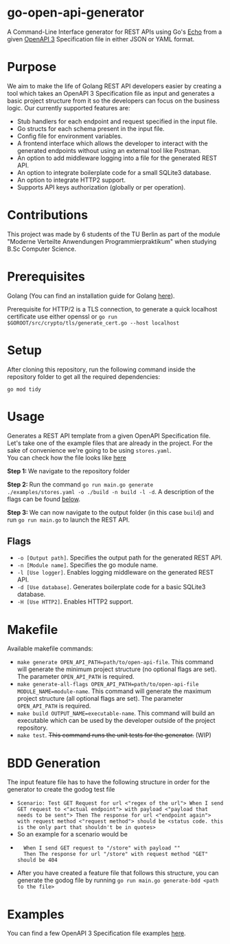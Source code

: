 # go-open-api-generator
A Command-Line Interface generator for REST APIs using Go's <a href="https://echo.labstack.com/">Echo</a> from a given <a href="https://www.openapis.org/">OpenAPI 3</a> Specification file in either JSON or YAML format.

# Purpose
We aim to make the life of Golang REST API developers easier by creating a tool which takes an OpenAPI 3 Specification file as input and generates a basic project structure from it so the developers can focus on the business logic. Our currently supported features are:
- Stub handlers for each endpoint and request specified in the input file.
- Go structs for each schema present in the input file.
- Config file for environment variables.
- A frontend interface which allows the developer to interact with the generated endpoints without using an external tool like Postman.
- An option to add middleware logging into a file for the generated REST API.
- An option to integrate boilerplate code for a small SQLite3 database.
- An option to integrate HTTP2 support.
- Supports API keys authorization (globally or per operation).
# Contributions

This project was made by 6 students of the TU Berlin as part of the module "Moderne Verteilte Anwendungen Programmierpraktikum" when studying B.Sc Computer Science.

# Prerequisites
Golang (You can find an installation guide for Golang <a href="https://go.dev/">here</a>).

Prerequisite for HTTP/2 is a TLS connection, to generate a quick localhost certificate use either openssl or
`go run $GOROOT/src/crypto/tls/generate_cert.go --host localhost`

# Setup
After cloning this repository, run the following command inside the repository folder to get all the required dependencies:

```go mod tidy```

# Usage
Generates a REST API template from a given OpenAPI Specification file.
Let's take one of the example files that are already in the project. For the sake of convenience we're going to be using ```stores.yaml```.</br>
You can check how the file looks like <a href="https://github.com/MVA-OpenApi/go-open-api-generator/blob/main/examples/stores.yaml">here</a></br>

<b>Step 1: </b>We navigate to the repository folder</br>

<b>Step 2: </b>Run the command `go run main.go generate ./examples/stores.yaml -o ./build -n build -l -d`. A description of the flags can be found [below](https://github.com/MVA-OpenApi/go-open-api-generator/edit/main/README.md#flags).</br>

<b>Step 3: </b> We can now navigate to the output folder (in this case `build`) and run `go run main.go` to launch the REST API.
## Flags
- `-o [Output path]`. Specifies the output path for the generated REST API.
- `-n [Module name]`. Specifies the go module name.
- `-l [Use logger]`. Enables logging middleware on the generated REST API.
- `-d [Use database]`. Generates boilerplate code for a basic SQLite3 database.
- `-H [Use HTTP2]`. Enables HTTP2 support.

# Makefile
Available makefile commands:
- `make generate OPEN_API_PATH=path/to/open-api-file`. This command will generate the minimum project structure (no optional flags are set). The parameter `OPEN_API_PATH` is required.
- `make generate-all-flags OPEN_API_PATH=path/to/open-api-file MODULE_NAME=module-name`. This command will generate the maximum project structure (all optional flags are set). The parameter `OPEN_API_PATH` is required.
- `make build OUTPUT_NAME=executable-name`. This command will build an executable which can be used by the developer outside of the project repository.
- `make test`. ~~This command runs the unit tests for the generator.~~ (WIP)

# BDD Generation
The input feature file has to have the following structure in order for the generator to create the godog test file
- `Scenario: Test GET Request for url <"regex of the url">
    When I send GET request to <"actual endpoint"> with payload <"payload that needs to be sent">
    Then The response for url <"endpoint again"> with request method <"request method"> should be <status code. this is the only part that shouldn't be in quotes>`
- So an example for a scenario would be
- ```Scenario: Test GET Request for url "/store"
    When I send GET request to "/store" with payload ""
    Then The response for url "/store" with request method "GET" should be 404
- After you have created a feature file that follows this structure, you can generate the godog file by running `go run main.go generate-bdd <path to the file>`


# Examples

You can find a few OpenAPI 3 Specification file examples <a href="https://github.com/MVA-OpenApi/go-open-api-generator/tree/main/examples">here</a>. 
